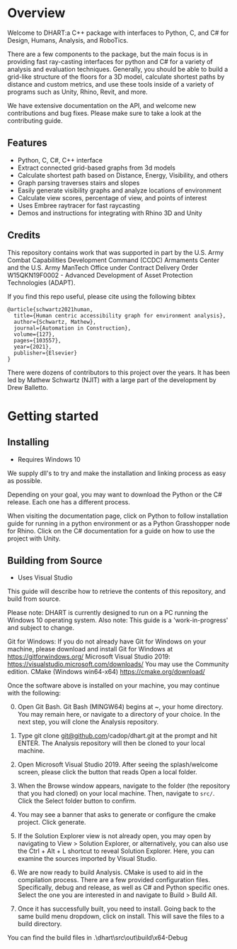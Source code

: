 
Overview
========

Welcome to DHART:a C++ package with interfaces to Python, C, and C# for  Design, Humans, Analysis, and RoboTics.

There are a few components to the package, but the main focus is in providing fast ray-casting interfaces for python and C# for a variety of analysis and evaluation techniques.  Generally, you should be able to build a grid-like structure of the floors for a 3D model, calculate shortest paths by distance and custom metrics, and use these tools inside of a variety of programs such as Unity, Rhino, Revit, and more. 

We have extensive documentation on the API, and welcome new contributions and bug fixes. Please make sure to take a look at the contributing guide.  

Features
--------

- Python, C, C#, C++ interface
- Extract connected grid-based graphs from 3d models
- Calculate shortest path based on Distance, Energy, Visibility, and others
- Graph parsing traverses stairs and slopes
- Easily generate visibility graphs and analyze locations of environment
- Calculate view scores, percentage of view, and points of interest
- Uses Embree raytracer for fast raycasting
- Demos and instructions for integrating with Rhino 3D and Unity


Credits
-------


This repository contains work that was supported in part by the U.S.
Army Combat Capabilities Development Command (CCDC) Armaments
Center and the U.S. Army ManTech Office under Contract Delivery
Order W15QKN19F0002 - Advanced Development of Asset Protection
Technologies (ADAPT).

If you find this repo useful, please cite using the following bibtex
```
@article{schwartz2021human,
  title={Human centric accessibility graph for environment analysis},
  author={Schwartz, Mathew},
  journal={Automation in Construction},
  volume={127},
  pages={103557},
  year={2021},
  publisher={Elsevier}
}
```

There were dozens of contributors to this project over the years.  It has been led by Mathew Schwartz (NJIT) with a large part of the development by Drew Balletto. 


Getting started
===============


Installing
----------

- Requires Windows 10


We supply dll's to try and make the installation and linking process as easy as possible. 

Depending on your goal, you may want to download the Python or the C# release. Each one has a different process. 

When visiting the documentation page, click on Python to follow installation guide for running in a python environment or as a Python Grasshopper node for Rhino.  Click on the C# documentation for a guide on how to use the project with Unity. 


Building from Source
--------------------

- Uses Visual Studio

This guide will describe how to retrieve the contents of this repository,
and build from source.

Please note: DHART is currently designed to run on a PC running the Windows 10
operating system.
Also note: This guide is a 'work-in-progress' and subject to change.


Git for Windows:
If you do not already have Git for Windows on your machine,
please download and install Git for Windows at https://gitforwindows.org/
Microsoft Visual Studio 2019:
https://visualstudio.microsoft.com/downloads/
You may use the Community edition.
CMake (Windows win64-x64)
https://cmake.org/download/


Once the software above is installed on your machine,
you may continue with the following:

0. Open Git Bash.
Git Bash (MINGW64) begins at ~, your home directory.
You may remain here, or navigate to a directory of your choice.
In the next step, you will clone the Analysis repository.


1. Type git clone git@github.com/cadop/dhart.git at the prompt
and hit ENTER. The Analysis repository will then be cloned to your local machine.


2. Open Microsoft Visual Studio 2019. After seeing the splash/welcome screen, please click the button that reads Open a local folder.


3. When the Browse window appears, navigate to the folder
(the repository that you had cloned) on your local machine.
Then, navigate to `src/`. Click the Select folder button to confirm.

4. You may see a banner that asks to generate or configure the cmake project.  Click generate. 

5. If the Solution Explorer view is not already open, you may open by
navigating to View > Solution Explorer, or alternatively, you can also use the Ctrl + Alt + L shortcut to reveal Solution Explorer. Here, you can examine the sources imported by Visual Studio.


6. We are now ready to build Analysis.
CMake is used to aid in the compilation process.
There are a few provided configuration files. Specifically, debug and release, as well as C# and Python specific ones.  Select the one you are interested in and navigate to Build > Build All. 

7. Once it has successfully built, you need to install.  Going back to the same build menu dropdown, click on install.  This will save the files to a build directory. 


You can find the build files in .\dhart\src\out\build\x64-Debug
